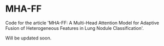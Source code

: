 # MHA-FF
Code for the article 'MHA-FF: A Multi-Head Attention Model for Adaptive Fusion of Heterogeneous Features in Lung Nodule Classification'.

Will be updated soon.

